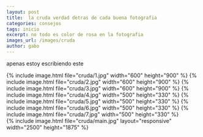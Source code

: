 ```yaml
---
layout: post
title:  la cruda verdad detras de cada buena fotografia
categories: consejos
tags: inicio
excerpt: no todo es color de rosa en la fotografia
images_url: /images/cruda
author: gabo
---
```



apenas estoy escribiendo este

<div class="gallery">
{% include image.html
    file="cruda/1.jpg"
    width="600"
    height="900"
%}
{% include image.html
    file="cruda/2.jpg"
    width="600"
    height="900"
%}
{% include image.html
    file="cruda/3.jpg"
    width="600"
    height="900"
%}
{% include image.html
    file="cruda/4.jpg"
    width="500"
    height="330"
%}
{% include image.html
    file="cruda/5.jpg"
    width="500"
    height="330"
%}
{% include image.html
    file="cruda/6.jpg"
    width="500"
    height="330"
%}
{% include image.html
    file="cruda/7.jpg"
    width="500"
    height="330"
%}
</div>
{% include image.html
    file="cruda/main.jpg"
    layout="responsive"
    width="2500"
    height="1875"
%}
